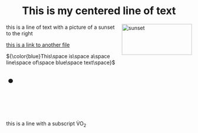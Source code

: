 <!DOCTYPE html>
<html>
<body>

<h1 div align="center"> This is my centered line of text </h1>
 
  <p>
  <img align="right" width="190" height="84" src="https://user-images.githubusercontent.com/123666537/216432067-07b3259a-549b-421b-b6d5-1fc544425f9f.jpg" alt="sunset">
 this is a line of text with a picture of a sunset to the right 
  </p>
  
  <p>
<a href="https://github.com/carissaleung/classknes381/blob/069cbee324f6d58b87b2bd7f7f5af46ea89a9a86/newnew.md">
  this is a link to another file</a>    
</p>
                                                   
<p>
  ${\color{blue}This\space is\space a\space line\space of\space blue\space text\space}$
  </p>
  
  <span style=' font-size:100px; '>&#775;</span>
  
  <p>
  this is a line with a subscript V&#775;O<sub>2</sub>
  </p>
                                                                                                                                      
  
 
  

  
  
